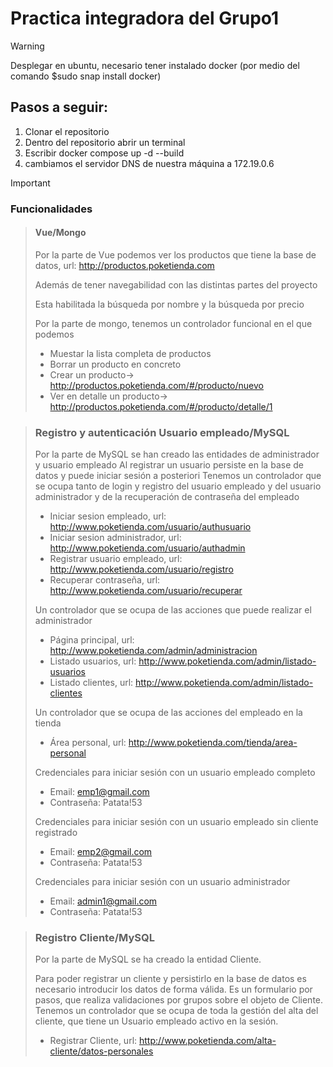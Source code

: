 # Practica integradora del Grupo1

> [!Warning]
> Desplegar en ubuntu, necesario tener instalado docker (por medio del comando $sudo snap install docker)

## Pasos a seguir:
1. Clonar el repositorio
2. Dentro del repositorio abrir un terminal
3. Escribir docker compose up -d --build
4. cambiamos el servidor DNS de nuestra máquina a 172.19.0.6

> [!Important]
> ### Funcionalidades
> > #### Vue/Mongo
> > Por la parte de Vue podemos ver los productos que tiene la base de datos, url: http://productos.poketienda.com
> >
> > Además de tener navegabilidad con las distintas partes del proyecto
> >
> > Esta habilitada la búsqueda por nombre y la búsqueda por precio
> > 
> > Por la parte de mongo, tenemos un controlador funcional en el que podemos
> > * Muestar la lista completa de productos
> > * Borrar un producto en concreto
> > * Crear un producto-> http://productos.poketienda.com/#/producto/nuevo
> > * Ver en detalle un producto-> http://productos.poketienda.com/#/producto/detalle/1
>
> > ### Registro y autenticación Usuario empleado/MySQL
> > Por la parte de MySQL se han creado las entidades de administrador y usuario empleado
> > Al registrar un usuario persiste en la base de datos y puede iniciar sesión a posteriori
> > Tenemos un controlador que se ocupa tanto de login y registro del usuario empleado y
> > del usuario administrador y de la recuperación de contraseña del empleado 
> > * Iniciar sesion empleado, url: http://www.poketienda.com/usuario/authusuario
> > * Iniciar sesion administrador, url: http://www.poketienda.com/usuario/authadmin
> > * Registrar usuario empleado, url: http://www.poketienda.com/usuario/registro
> > * Recuperar contraseña, url: http://www.poketienda.com/usuario/recuperar
> > 
> > Un controlador que se ocupa de las acciones que puede realizar el administrador
> > * Página principal, url: http://www.poketienda.com/admin/administracion
> > * Listado usuarios, url: http://www.poketienda.com/admin/listado-usuarios
> > * Listado clientes, url: http://www.poketienda.com/admin/listado-clientes
> > 
> > Un controlador que se ocupa de las acciones del empleado en la tienda
> > * Área personal, url: http://www.poketienda.com/tienda/area-personal
> > 
> > Credenciales para iniciar sesión con un usuario empleado completo
> > * Email: emp1@gmail.com
> > * Contraseña: Patata!53
> > 
> > Credenciales para iniciar sesión con un usuario empleado sin cliente registrado
> > * Email: emp2@gmail.com
> > * Contraseña: Patata!53
> > 
> > Credenciales para iniciar sesión con un usuario administrador
> > * Email: admin1@gmail.com
> > * Contraseña: Patata!53
> 
> > ### Registro Cliente/MySQL
> > Por la parte de MySQL se ha creado la entidad Cliente.
> >
> > Para poder registrar un cliente y persistirlo en la base de datos es necesario introducir
> > los datos de forma válida. Es un formulario por pasos, que realiza validaciones por grupos
> > sobre el objeto de Cliente.
> > Tenemos un controlador que se ocupa de toda la gestión del alta del cliente, que tiene un
> > Usuario empleado activo en la sesión.
> > * Registrar Cliente, url: http://www.poketienda.com/alta-cliente/datos-personales
